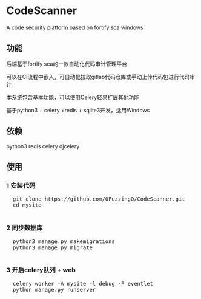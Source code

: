 # CodeScanner
A code security platform based on fortify sca windows

## 功能

后端基于fortify sca的一款自动化代码审计管理平台

可以在CI流程中嵌入，可自动化拉取gitlab代码仓库或手动上传代码包进行代码审计

本系统包含基本功能，可以使用Celery轻易扩展其他功能

基于python3 + celery +redis + sqlite3开发，适用Windows

## 依赖

python3 redis celery djcelery

## 使用

### 1 安装代码

<pre>
  git clone https://github.com/0FuzzingQ/CodeScanner.git
  cd mysite
  </pre>
  
### 2 同步数据库

<pre>
  python3 manage.py makemigrations
  python3 manage.py migrate
  </pre>
  
### 3 开启celery队列 + web

<pre>
  celery worker -A mysite -l debug -P eventlet
  python manage.py runserver
  </pre>
